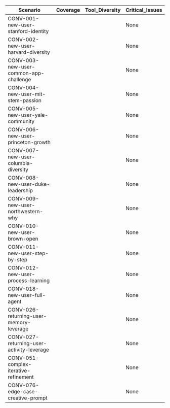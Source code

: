 |Scenario|Coverage|Tool_Diversity|Critical_Issues|
|---|---|---|---|
|CONV-001-new-user-stanford-identity|||None|
|CONV-002-new-user-harvard-diversity|||None|
|CONV-003-new-user-common-app-challenge|||None|
|CONV-004-new-user-mit-stem-passion|||None|
|CONV-005-new-user-yale-community|||None|
|CONV-006-new-user-princeton-growth|||None|
|CONV-007-new-user-columbia-diversity|||None|
|CONV-008-new-user-duke-leadership|||None|
|CONV-009-new-user-northwestern-why|||None|
|CONV-010-new-user-brown-open|||None|
|CONV-011-new-user-step-by-step|||None|
|CONV-012-new-user-process-learning|||None|
|CONV-018-new-user-full-agent|||None|
|CONV-026-returning-user-memory-leverage|||None|
|CONV-027-returning-user-activity-leverage|||None|
|CONV-051-complex-iterative-refinement|||None|
|CONV-076-edge-case-creative-prompt|||None|
